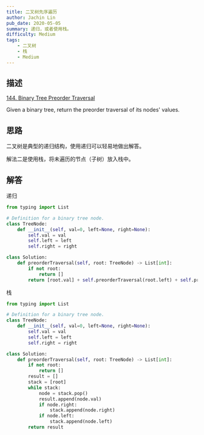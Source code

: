 ```yaml
---
title: 二叉树先序遍历
author: Jachin Lin
pub_date: 2020-05-05
summary: 递归，或者使用栈。
difficulty: Medium
tags:
    - 二叉树
    - 栈
    - Medium
---
```


## 描述

[144. Binary Tree Preorder Traversal](https://leetcode.com/problems/binary-tree-preorder-traversal/)

Given a binary tree, return the preorder traversal of its nodes' values.

## 思路

二叉树是典型的递归结构，使用递归可以轻易地做出解答。

解法二是使用栈，将未遍历的节点（子树）放入栈中。

## 解答

递归

```python
from typing import List

# Definition for a binary tree node.
class TreeNode:
    def __init__(self, val=0, left=None, right=None):
        self.val = val
        self.left = left
        self.right = right

class Solution:
    def preorderTraversal(self, root: TreeNode) -> List[int]:
        if not root:
            return []
        return [root.val] + self.preorderTraversal(root.left) + self.preorderTraversal(root.right) 
```

栈

```python
from typing import List

# Definition for a binary tree node.
class TreeNode:
    def __init__(self, val=0, left=None, right=None):
        self.val = val
        self.left = left
        self.right = right

class Solution:
    def preorderTraversal(self, root: TreeNode) -> List[int]:
        if not root:
            return []
        result = []
        stack = [root]
        while stack:
            node = stack.pop()
            result.append(node.val)
            if node.right:
                stack.append(node.right)
            if node.left:
                stack.append(node.left)
        return result
```